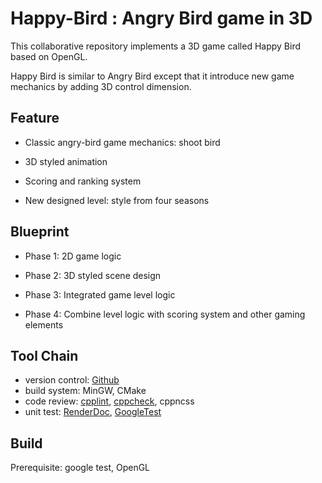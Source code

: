 # Happy-Bird : Angry Bird game in 3D

This collaborative repository implements a 3D game called Happy Bird based on OpenGL.

Happy Bird is similar to Angry Bird except that it introduce new game mechanics by adding 3D control dimension.

## Feature

* Classic angry-bird game mechanics: shoot bird

* 3D styled animation

* Scoring and ranking system

* New designed level: style from four seasons

## Blueprint

* Phase 1: 2D game logic

* Phase 2: 3D styled scene design

* Phase 3: Integrated game level logic

* Phase 4: Combine level logic with scoring system and other gaming elements

## Tool Chain

* version control: [Github](http://github.com)
* build system: MinGW, CMake
* code review: [cpplint](https://pypi.org/project/cpplint/), [cppcheck](https://github.com/danmar/cppcheck), cppncss
* unit test: [RenderDoc](https://renderdoc.org/), [GoogleTest](https://github.com/google/googletest)

## Build

Prerequisite: google test, OpenGL






